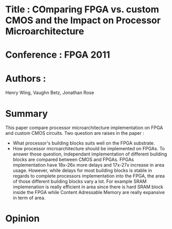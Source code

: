 # Title : COmparing FPGA vs. custom CMOS and the Impact on Processor Microarchitecture

# Conference : FPGA 2011

# Authors :
Henry Wing, Vaughn Betz, Jonathan Rose

# Summary
This paper compare processor microarchitecture implementation on FPGA and custom CMOS circuits.
Two question are raises in the paper :
- What processor's building blocks suits well on the FPGA substrate.
- How processor microarchitecture should be implemented on FPGAs.
To answer those question, independant implementation of different building blocks are compared between CMOS and FPGAs.
FPGAs implementation have 18x-26x more delays and 17x-27x increase in area usage.
However, while delays for most building blocks is stable in regards to complete processors implementation into the FPGA, the area of those different building blocks vary a lot.
For example SRAM implemenation is really efficient in area since there is hard SRAM block inside the FPGA while Content Adressable Memory are really expansive in term of area.


# Opinion
